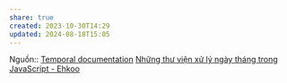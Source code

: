 ```yaml
---
share: true
created: 2023-10-30T14:29
updated: 2024-08-18T15:05
---
```

Nguồn:: [Temporal documentation](https://tc39.es/proposal-temporal/docs/)
[Những thư viện xử lý ngày tháng trong JavaScript - Ehkoo](https://ehkoo.com/bai-viet/nhung-thu-vien-xu-ly-ngay-thang-trong-javascript)